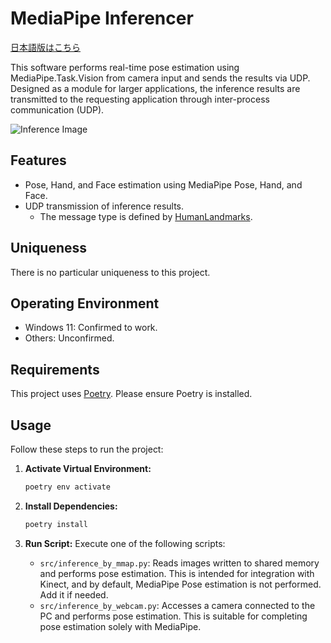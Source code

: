 # MediaPipe Inferencer
[日本語版はこちら](README_jp.md)

This software performs real-time pose estimation using MediaPipe.Task.Vision from camera input and sends the results via UDP. Designed as a module for larger applications, the inference results are transmitted to the requesting application through inter-process communication (UDP).

![Inference Image](https://placehold.co/600x400)

## Features

*   Pose, Hand, and Face estimation using MediaPipe Pose, Hand, and Face.
*   UDP transmission of inference results.
    *   The message type is defined by [HumanLandmarks](https://github.com/ec-k/HumanLandmarks).

## Uniqueness

There is no particular uniqueness to this project.

## Operating Environment

*   Windows 11: Confirmed to work.
*   Others: Unconfirmed.

## Requirements

This project uses [Poetry](https://github.com/python-poetry/poetry). Please ensure Poetry is installed.

## Usage

Follow these steps to run the project:

1.  **Activate Virtual Environment:**
    ```bash
    poetry env activate
    ```
2.  **Install Dependencies:**
    ```bash
    poetry install
    ```
3.  **Run Script:**
    Execute one of the following scripts:

    *   `src/inference_by_mmap.py`:
        Reads images written to shared memory and performs pose estimation. This is intended for integration with Kinect, and by default, MediaPipe Pose estimation is not performed. Add it if needed.
    *   `src/inference_by_webcam.py`:
        Accesses a camera connected to the PC and performs pose estimation. This is suitable for completing pose estimation solely with MediaPipe.